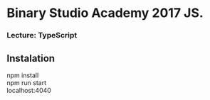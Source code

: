 # Binary Studio Academy 2017 JS.
### Lecture: TypeScript

## Instalation
npm install<br />
npm run start<br />
localhost:4040
